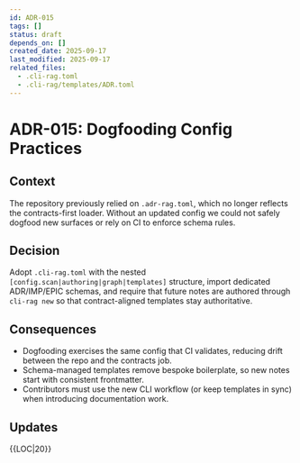 ```yaml
---
id: ADR-015
tags: []
status: draft
depends_on: []
created_date: 2025-09-17
last_modified: 2025-09-17
related_files:
  - .cli-rag.toml
  - .cli-rag/templates/ADR.toml
---
```


# ADR-015: Dogfooding Config Practices

## Context
The repository previously relied on `.adr-rag.toml`, which no longer reflects the contracts-first loader. Without an updated config we could not safely dogfood new surfaces or rely on CI to enforce schema rules.

## Decision
Adopt `.cli-rag.toml` with the nested `[config.scan|authoring|graph|templates]` structure, import dedicated ADR/IMP/EPIC schemas, and require that future notes are authored through `cli-rag new` so that contract-aligned templates stay authoritative.

## Consequences
- Dogfooding exercises the same config that CI validates, reducing drift between the repo and the contracts job.
- Schema-managed templates remove bespoke boilerplate, so new notes start with consistent frontmatter.
- Contributors must use the new CLI workflow (or keep templates in sync) when introducing documentation work.

## Updates
{{LOC|20}}
